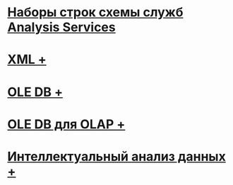 # [Наборы строк схемы служб Analysis Services](analysis-services-schema-rowsets.md)

# [XML +](../../analysis-services/schema-rowsets/xml/discover-calc-dependency-rowset.md)
# [OLE DB +](../../analysis-services/schema-rowsets/ole-db/dbschema-catalogs-rowset.md)
# [OLE DB для OLAP +](../../analysis-services/schema-rowsets/ole-db-olap/discover-instances-rowset.md)
# [Интеллектуальный анализ данных +](../../analysis-services/schema-rowsets/data-mining/data-mining-schema-rowsets.md)
